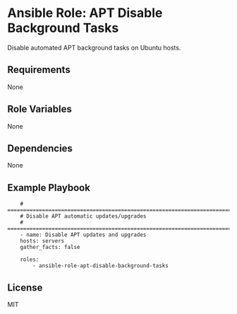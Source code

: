 Ansible Role: APT Disable Background Tasks
=========

Disable automated APT background tasks on Ubuntu hosts.

Requirements
------------

None

Role Variables
--------------

None

Dependencies
------------

None

Example Playbook
----------------

        # ===========================================================================
        # Disable APT automatic updates/upgrades
        # ===========================================================================
        - name: Disable APT updates and upgrades
        hosts: servers
        gather_facts: false

        roles:
            - ansible-role-apt-disable-background-tasks

License
-------

MIT
